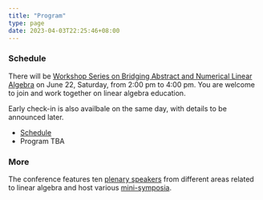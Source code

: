 ```yaml
---
title: "Program"
type: page
date: 2023-04-03T22:25:46+08:00
---
```


### Schedule

There will be [Workshop Series on Bridging Abstract and Numerical Linear Algebra](https://la-education.oucreate.com/conferences-and-workshops/workshop2025/) on June 22, Saturday, from 2:00 pm to 4:00 pm.
You are welcome to join and work together on linear algebra education.  

Early check-in is also availbale on the same day, 
with details to be announced later.

- [Schedule](/files/schedule.pdf)
- Program TBA

### More

The conference features ten [plenary speakers](plenary/) from different areas 
related to linear algebra and host various [mini-symposia](mini/).  